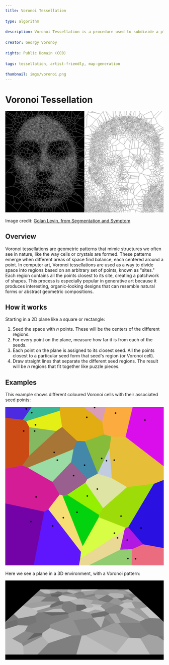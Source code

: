 ```yaml
---
title: Voronoi Tessellation

type: algorithm

description: Voronoi Tessellation is a procedure used to subdivide a plane into regions based on specific points called seeds.

creator: Georgy Voronoy

rights: Public Domain (CC0)

tags: tessellation, artist-friendly, map-generation

thumbnail: imgs/voronoi.png
---
```


# Voronoi Tessellation

![A portrait created using Voronoi Tessellation](imgs/sns.png)

Image credit: [Golan Levin, from Segmentation and Symptom](https://www.flong.com/archive/projects/zoo/index.html)

## Overview

Voronoi tessellations are geometric patterns that mimic structures we often see in nature, like the way cells or crystals are formed. These patterns emerge when different areas of space find balance, each centered around a point. In computer art, Voronoi tessellations are used as a way to divide space into regions based on an arbitrary set of points, known as "sites." Each region contains all the points closest to its site, creating a patchwork of shapes. This process is especially popular in generative art because it produces interesting, organic-looking designs that can resemble natural forms or abstract geometric compositions.

## How it works

Starting in a 2D plane like a square or rectangle:

1. Seed the space with _n_ points. These will be the centers of the different regions.
2. For every point on the plane, measure how far it is from each of the seeds.
3. Each point on the plane is assigned to its closest seed. All the points closest to a particular seed form that seed's region (or Voronoi cell).
4. Draw straight lines that separate the different seed regions. The result will be _n_ regions that fit together like puzzle pieces.

## Examples

This example shows different coloured Voronoi cells with their associated seed points:

![Voronoi tessellation with seeds](imgs/voronoi-seeds-small.png)

Here we see a plane in a 3D environment, with a Voronoi pattern:

![3D voronoi plane](imgs/voronoi-plane.png)
